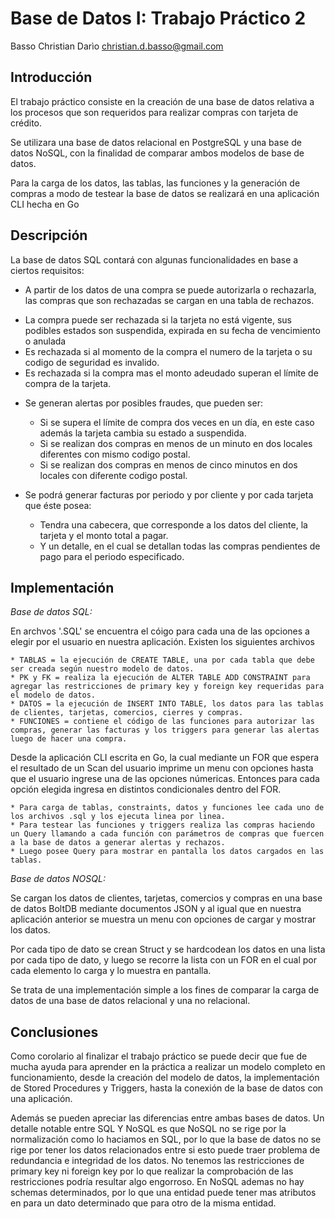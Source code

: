 # Base de Datos I: Trabajo Práctico 2
Basso Christian Darìo <christian.d.basso@gmail.com>


## Introducción

El trabajo práctico consiste en la creación de una base de datos relativa a los procesos que son requeridos para realizar compras con tarjeta de crédito.

Se utilizara una base de datos relacional en PostgreSQL y una base de datos NoSQL, con la finalidad de comparar ambos modelos de base de datos.

Para la carga de los datos, las tablas, las funciones y la generación de compras a modo de testear la base de datos se realizará en una aplicación CLI hecha en Go


## Descripción

La base de datos SQL contará con algunas funcionalidades en base a ciertos requisitos:

- A partir de los datos de una compra se puede autorizarla o rechazarla, las compras que son rechazadas se cargan en una tabla de rechazos.
 
 *  La compra puede ser rechazada si la tarjeta no está vigente, sus podibles estados son suspendida, expirada en su fecha de vencimiento o anulada
 *  Es rechazada si al momento de la compra el numero de la tarjeta o su codigo de seguridad es invalido.
 *  Es rechazada si la compra mas el monto adeudado superan el límite de compra de la tarjeta.
 
- Se generan alertas por posibles fraudes, que pueden ser:

  * Si se supera el límite de compra dos veces en un día, en este caso además la tarjeta cambia su estado a suspendida.
  * Si se realizan dos compras en menos de un minuto en dos locales diferentes con mismo codigo postal.
  * Si se realizan dos compras en menos de cinco minutos en dos locales con diferente codigo postal.
  
- Se podrá generar facturas por periodo y por cliente y por cada tarjeta que éste posea:
  
  * Tendra una cabecera, que corresponde a los datos del cliente, la tarjeta y el monto total a pagar.
  * Y un detalle, en el cual se detallan todas las compras pendientes de pago para el periodo especificado.

## Implementación

*Base de datos SQL:*

En archvos '.SQL' se encuentra el cóigo para cada una de las opciones a elegir por el usuario en nuestra aplicación. 
Existen los siguientes archivos

    * TABLAS = la ejecución de CREATE TABLE, una por cada tabla que debe ser creada según nuestro modelo de datos.
    * PK y FK = realiza la ejecución de ALTER TABLE ADD CONSTRAINT para agregar las restricciones de primary key y foreign key requeridas para el modelo de datos.
    * DATOS = la ejecución de INSERT INTO TABLE, los datos para las tablas de clientes, tarjetas, comercios, cierres y compras.
    * FUNCIONES = contiene el código de las funciones para autorizar las compras, generar las facturas y los triggers para generar las alertas luego de hacer una compra.

Desde la aplicación CLI escrita en Go, la cual mediante un FOR que espera el resultado de un Scan del usuario imprime un menu con opciones hasta que el usuario ingrese
una de las opciones númericas. Entonces para cada opción elegida ingresa en distintos condicionales dentro del FOR.

    * Para carga de tablas, constraints, datos y funciones lee cada uno de los archivos .sql y los ejecuta linea por linea.
    * Para testear las funciones y triggers realiza las compras haciendo un Query llamando a cada función con parámetros de compras que fuercen a la base de datos a generar alertas y rechazos.
    * Luego posee Query para mostrar en pantalla los datos cargados en las tablas.

*Base de datos NOSQL:*

Se cargan los datos de clientes, tarjetas, comercios y compras en una base de datos BoltDB mediante documentos JSON y al igual que en nuestra aplicación anterior
se muestra un menu con opciones de cargar y mostrar los datos.

Por cada tipo de dato se crean Struct y se hardcodean los datos en una lista por cada tipo de dato, y luego se recorre la lista con un FOR en el cual por cada elemento lo carga y lo muestra en pantalla.

Se trata de una implementación simple a los fines de comparar la carga de datos de una base de datos relacional y una no relacional.

## Conclusiones

Como corolario al finalizar el trabajo práctico se puede decir que fue de mucha ayuda para aprender en la práctica a realizar un modelo completo en funcionamiento, desde la creación
del modelo de datos, la implementación de Stored Procedures y Triggers, hasta la conexión de la base de datos con una aplicación. 

Además se pueden apreciar las diferencias entre ambas bases de datos. Un detalle notable entre SQL Y NoSQL es que NoSQL no se rige por la normalización como lo haciamos en SQL, por lo que la base de datos 
no se rige por tener los datos relacionados entre si esto puede traer problema de redundancia e integridad de los datos. No tenemos las restricciones de primary key ni foreign key
por lo que realizar la comprobación de las restricciones podría resultar algo engorroso. En NoSQL ademas no hay schemas determinados, por lo que una entidad puede tener mas atributos en para un dato determinado que para otro de la misma entidad.  
